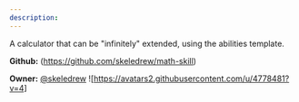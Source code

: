 ```yaml
---
description: 
---
```

A calculator that can be "infinitely" extended, using the abilities template.

**Github:** (https://github.com/skeledrew/math-skill)

**Owner:** [@skeledrew](https://github.com/skeledrew) ![https://avatars2.githubusercontent.com/u/4778481?v=4]

